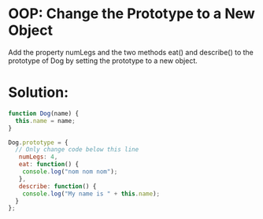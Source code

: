 # OOP: Change the Prototype to a New Object
Add the property numLegs and the two methods eat() and describe() to the prototype of Dog by setting the prototype to a new object.
# Solution:
```javascript
function Dog(name) {
  this.name = name;
}

Dog.prototype = {
  // Only change code below this line
   numLegs: 4,
   eat: function() {
    console.log("nom nom nom");
   },
   describe: function() {
    console.log("My name is " + this.name);
  }
};
```